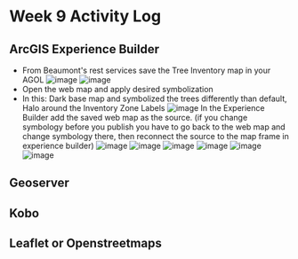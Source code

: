 # Week 9 Activity Log

## ArcGIS Experience Builder
* From Beaumont's rest services save the Tree Inventory map in your AGOL
![image](https://user-images.githubusercontent.com/91274079/159585184-07c0eefb-5f0a-400f-bee3-f6c0c2391600.png)
![image](https://user-images.githubusercontent.com/91274079/159585195-2245ad2d-5153-49f1-bf32-95913764d356.png)
* Open the web map and apply desired symbolization
* In this: Dark base map and symbolized the trees differently than default, Halo around the Inventory Zone Labels
![image](https://user-images.githubusercontent.com/91274079/159585390-e060251d-5464-4979-9b0c-6a372697a87f.png)
In the Experience Builder add the saved web map as the source. 
(if you change symbology before you publish you have to go back to the web  map and change symbology there, then reconnect the source to the map frame in experience builder)
![image](https://user-images.githubusercontent.com/91274079/159585491-38cc5fde-3021-45f4-9a63-a68db0271c9e.png)
![image](https://user-images.githubusercontent.com/91274079/159585499-3e6941d1-e841-43b2-b15b-88fe5eeacf0d.png)
![image](https://user-images.githubusercontent.com/91274079/159585511-1a5c772b-85ad-499a-b65d-b371808bd5ab.png)
![image](https://user-images.githubusercontent.com/91274079/159585529-5170e4a6-34d6-43d2-8490-602a8507ebdd.png)
![image](https://user-images.githubusercontent.com/91274079/159585538-ad191c3d-f957-4365-93c1-49c7e58d47f7.png)
![image](https://user-images.githubusercontent.com/91274079/159585545-abd30d37-bee1-4caf-b7e1-084a04ff4198.png)




## Geoserver



## Kobo


## Leaflet or Openstreetmaps

